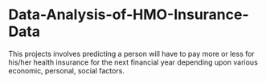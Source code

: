 # Data-Analysis-of-HMO-Insurance-Data
This projects involves predicting a person will have to pay more or less for his/her health insurance for the next financial year depending upon various economic, personal, social factors.
